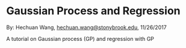 # Gaussian Process and Regression

By: Hechuan Wang, hechuan.wang@stonybrook.edu, 11/26/2017

A tutorial on Gaussian process (GP) and regression with GP
